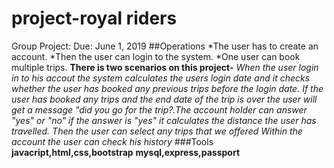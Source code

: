 # project-royal riders
Group Project: Due: June 1, 2019
##Operations
*The user has to create an account.
*Then the user can login to the system.
*One user can book multiple trips.
**There is two scenarios on this project-**
*When the user login in to his accout the system calculates the users login date and it checks whether the user has booked any previous trips before the login date.*
*If the user has booked any trips and the end date of the trip is over the user will get a message "did you go for the trip?.The account holder can answer "yes" or "no" if the answer is "yes" it calculates the distance the user has travelled.*
*Then the user can select any trips that we offered*
*Within the account the user can check his history*
###Tools
**javacript,html,css,bootstrap**
**mysql,express,passport**